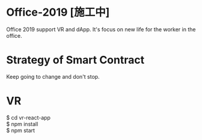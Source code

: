 # Office-2019 [施工中]
Office 2019 support VR and dApp. It's focus on new life for the worker in the office.


# Strategy of Smart Contract 
Keep going to change and don't stop. 

# VR 
$ cd vr-react-app  
$ npm install  
$ npm start   
